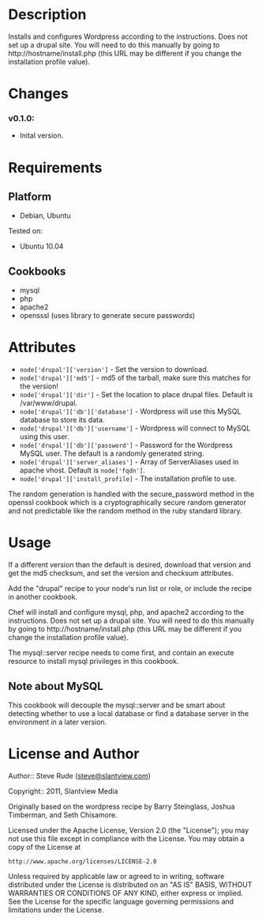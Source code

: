 Description
===========

Installs and configures Wordpress according to the instructions. Does not set up a drupal site. You will need to do this manually by going to http://hostname/install.php (this URL may be different if you change the installation profile value).

Changes
=======  
### v0.1.0:

* Inital version.

Requirements
============

Platform
--------

* Debian, Ubuntu

Tested on:

* Ubuntu 10.04

Cookbooks
---------

* mysql
* php
* apache2
* opensssl (uses library to generate secure passwords)

Attributes
==========

* `node['drupal']['version']` - Set the version to download.
* `node['drupal']['md5']` - md5 of the tarball, make sure this matches for the version!
* `node['drupal']['dir']` - Set the location to place drupal files. Default is /var/www/drupal.
* `node['drupal']['db']['database']` - Wordpress will use this MySQL database to store its data.
* `node['drupal']['db']['username']` - Wordpress will connect to MySQL using this user.
* `node['drupal']['db']['password']` - Password for the Wordpress MySQL user. The default is a randomly generated string.
* `node['drupal']['server_aliases']` - Array of ServerAliases used in apache vhost. Default is `node['fqdn']`.
* `node['drupal']['install_profile]` - The installation profile to use.

The random generation is handled with the secure_password method in the openssl cookbook which is a cryptographically secure random generator and not predictable like the random method in the ruby standard library.

Usage
=====

If a different version than the default is desired, download that version and get the md5 checksum, and set the version and checksum attributes.

Add the "drupal" recipe to your node's run list or role, or include the recipe in another cookbook.

Chef will install and configure mysql, php, and apache2 according to the instructions. Does not set up a drupal site. You will need to do this manually by going to http://hostname/install.php (this URL may be different if you change the installation profile value).

The mysql::server recipe needs to come first, and contain an execute resource to install mysql privileges in this cookbook.

## Note about MySQL

This cookbook will decouple the mysql::server and be smart about detecting whether to use a local database or find a database server in the environment in a later version.

License and Author
==================

Author:: Steve Rude (steve@slantview.com)

Copyright:: 2011, Slantview Media

Originally based on the wordpress recipe by Barry Steinglass, Joshua Timberman, and Seth Chisamore.

Licensed under the Apache License, Version 2.0 (the "License");
you may not use this file except in compliance with the License.
You may obtain a copy of the License at

    http://www.apache.org/licenses/LICENSE-2.0

Unless required by applicable law or agreed to in writing, software
distributed under the License is distributed on an "AS IS" BASIS,
WITHOUT WARRANTIES OR CONDITIONS OF ANY KIND, either express or implied.
See the License for the specific language governing permissions and
limitations under the License.
